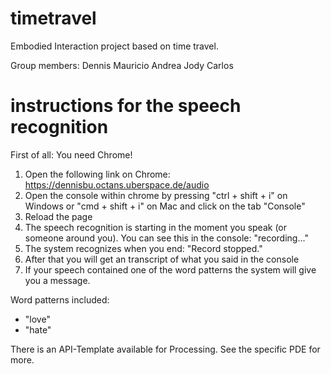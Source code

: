 # timetravel
Embodied Interaction project based on time travel.

Group members:
Dennis
Mauricio
Andrea
Jody
Carlos


# instructions for the speech recognition

First of all: You need Chrome!

1. Open the following link on Chrome: https://dennisbu.octans.uberspace.de/audio
2. Open the console within chrome by pressing "ctrl + shift + i" on Windows or "cmd + shift + i" on Mac and click on the tab "Console"
3. Reload the page
4. The speech recognition is starting in the moment you speak (or someone around you). You can see this in the console: "recording..."
5. The system recognizes when you end: "Record stopped."
6. After that you will get an transcript of what you said in the console
7. If your speech contained one of the word patterns the system will give you a message.

Word patterns included:
- "love"
- "hate"

There is an API-Template available for Processing. See the specific PDE for more.